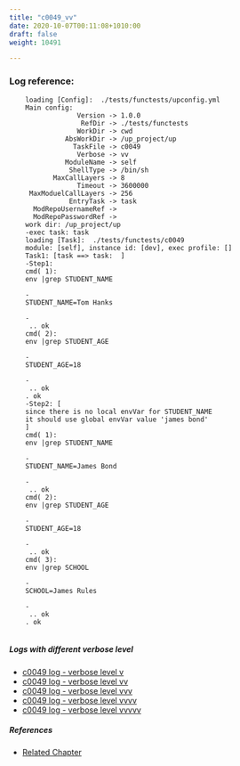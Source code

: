 ```yaml
---
title: "c0049_vv"
date: 2020-10-07T00:11:08+1010:00
draft: false
weight: 10491

---
```


### Log reference: <no value>

```
    loading [Config]:  ./tests/functests/upconfig.yml
    Main config:
                 Version -> 1.0.0
                  RefDir -> ./tests/functests
                 WorkDir -> cwd
              AbsWorkDir -> /up_project/up
                TaskFile -> c0049
                 Verbose -> vv
              ModuleName -> self
               ShellType -> /bin/sh
           MaxCallLayers -> 8
                 Timeout -> 3600000
     MaxModuelCallLayers -> 256
               EntryTask -> task
      ModRepoUsernameRef -> 
      ModRepoPasswordRef -> 
    work dir: /up_project/up
    -exec task: task
    loading [Task]:  ./tests/functests/c0049
    module: [self], instance id: [dev], exec profile: []
    Task1: [task ==> task:  ]
    -Step1:
    cmd( 1):
    env |grep STUDENT_NAME
    
    -
    STUDENT_NAME=Tom Hanks
    
    -
     .. ok
    cmd( 2):
    env |grep STUDENT_AGE
    
    -
    STUDENT_AGE=18
    
    -
     .. ok
    . ok
    -Step2: [
    since there is no local envVar for STUDENT_NAME
    it should use global envVar value 'james bond'
    ]
    cmd( 1):
    env |grep STUDENT_NAME
    
    -
    STUDENT_NAME=James Bond
    
    -
     .. ok
    cmd( 2):
    env |grep STUDENT_AGE
    
    -
    STUDENT_AGE=18
    
    -
     .. ok
    cmd( 3):
    env |grep SCHOOL
    
    -
    SCHOOL=James Rules
    
    -
     .. ok
    . ok
    
```

##### Logs with different verbose level
* [c0049 log - verbose level v](../../logs/c0049_v)
* [c0049 log - verbose level vv](../../logs/c0049_vv)
* [c0049 log - verbose level vvv](../../logs/c0049_vvv)
* [c0049 log - verbose level vvvv](../../logs/c0049_vvvv)
* [c0049 log - verbose level vvvvv](../../logs/c0049_vvvvv)

##### References
* [Related Chapter](../../env-vars/c0049)
